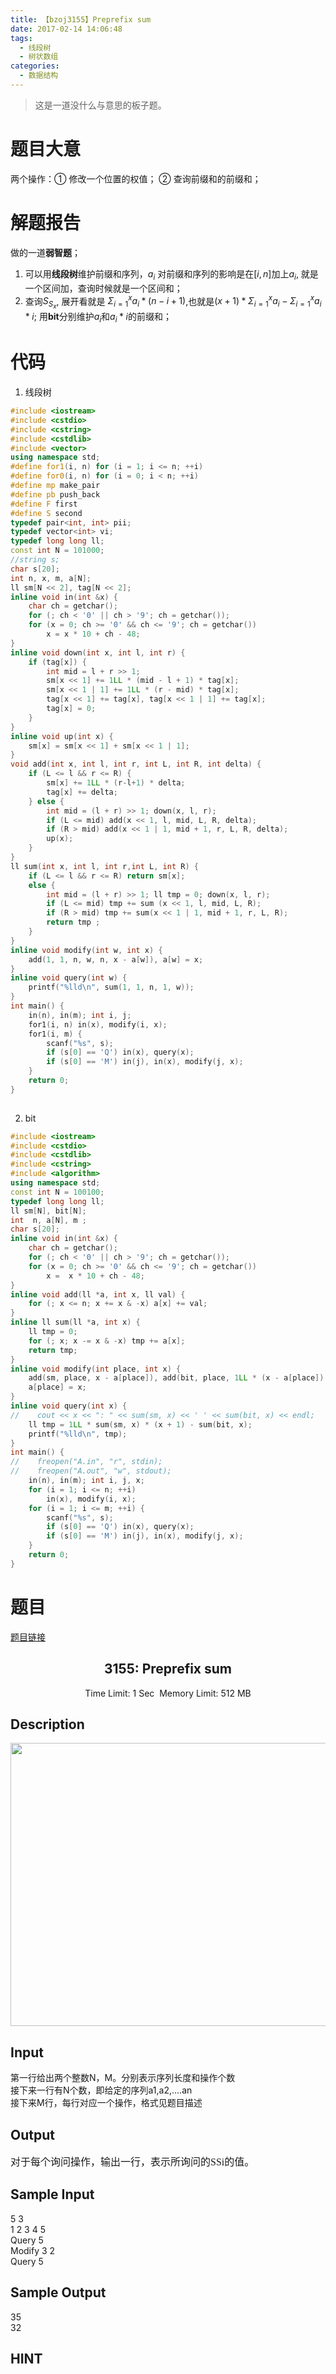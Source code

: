 ```yaml
---
title: 【bzoj3155】Preprefix sum
date: 2017-02-14 14:06:48
tags:
  - 线段树
  - 树状数组
categories:
  - 数据结构
---
```


> 这是一道没什么与意思的板子题。

<!--more-->

# 题目大意
两个操作：① 修改一个位置的权值； ② 查询前缀和的前缀和；
# 解题报告
做的一道**弱智题**；

1. 可以用**线段树**维护前缀和序列，$a_i$ 对前缀和序列的影响是在$[i, n]$加上$a_i$, 就是一个区间加，查询时候就是一个区间和；
2. 查询$S_{S_x}$, 展开看就是 $\Sigma_{i=1}^{x} a_i * (n - i + 1)$,也就是$(x + 1) * \Sigma_{i=1}^{x} a_i - \Sigma_{i=1}^{x} a_i * i$;
用**bit**分别维护$a_i$和$a_i * i$的前缀和；

# 代码
1. 线段树
```c++
#include <iostream> 
#include <cstdio> 
#include <cstring> 
#include <cstdlib> 
#include <vector> 
using namespace std; 
#define for1(i, n) for (i = 1; i <= n; ++i) 
#define for0(i, n) for (i = 0; i < n; ++i) 
#define mp make_pair
#define pb push_back 
#define F first
#define S second
typedef pair<int, int> pii; 
typedef vector<int> vi; 
typedef long long ll; 
const int N = 101000; 
//string s; 
char s[20];
int n, x, m, a[N]; 
ll sm[N << 2], tag[N << 2]; 
inline void in(int &x) { 
    char ch = getchar(); 
    for (; ch < '0' || ch > '9'; ch = getchar()); 
    for (x = 0; ch >= '0' && ch <= '9'; ch = getchar())
        x = x * 10 + ch - 48; 
}
inline void down(int x, int l, int r) { 
    if (tag[x]) { 
        int mid = l + r >> 1; 
        sm[x << 1] += 1LL * (mid - l + 1) * tag[x]; 
        sm[x << 1 | 1] += 1LL * (r - mid) * tag[x]; 
        tag[x << 1] += tag[x], tag[x << 1 | 1] += tag[x]; 
        tag[x] = 0; 
    }
}
inline void up(int x) { 
    sm[x] = sm[x << 1] + sm[x << 1 | 1]; 
}    
void add(int x, int l, int r, int L, int R, int delta) { 
    if (L <= l && r <= R) {
        sm[x] += 1LL * (r-l+1) * delta; 
        tag[x] += delta; 
    } else {
        int mid = (l + r) >> 1; down(x, l, r); 
        if (L <= mid) add(x << 1, l, mid, L, R, delta); 
        if (R > mid) add(x << 1 | 1, mid + 1, r, L, R, delta); 
        up(x); 
    }
}
ll sum(int x, int l, int r,int L, int R) { 
    if (L <= l && r <= R) return sm[x]; 
    else { 
        int mid = (l + r) >> 1; ll tmp = 0; down(x, l, r); 
        if (L <= mid) tmp += sum (x << 1, l, mid, L, R); 
        if (R > mid) tmp += sum(x << 1 | 1, mid + 1, r, L, R); 
        return tmp ; 
    }
}
inline void modify(int w, int x) { 
    add(1, 1, n, w, n, x - a[w]), a[w] = x; 
}
inline void query(int w) { 
    printf("%lld\n", sum(1, 1, n, 1, w)); 
}
int main() { 
    in(n), in(m); int i, j; 
    for1(i, n) in(x), modify(i, x); 
    for1(i, m) { 
        scanf("%s", s); 
        if (s[0] == 'Q') in(x), query(x); 
        if (s[0] == 'M') in(j), in(x), modify(j, x); 
    }
    return 0; 
}
    
```
2. bit
```c++
#include <iostream> 
#include <cstdio> 
#include <cstdlib> 
#include <cstring> 
#include <algorithm> 
using namespace std; 
const int N = 100100; 
typedef long long ll; 
ll sm[N], bit[N]; 
int  n, a[N], m ;
char s[20]; 
inline void in(int &x) { 
    char ch = getchar(); 
    for (; ch < '0' || ch > '9'; ch = getchar());   
    for (x = 0; ch >= '0' && ch <= '9'; ch = getchar())
        x =  x * 10 + ch - 48; 
}
inline void add(ll *a, int x, ll val) { 
    for (; x <= n; x += x & -x) a[x] += val; 
}
inline ll sum(ll *a, int x) { 
    ll tmp = 0; 
    for (; x; x -= x & -x) tmp += a[x]; 
    return tmp; 
}
inline void modify(int place, int x) {
    add(sm, place, x - a[place]), add(bit, place, 1LL * (x - a[place]) * place);
    a[place] = x; 
}
inline void query(int x) { 
//    cout << x << ": " << sum(sm, x) << ' ' << sum(bit, x) << endl; 
    ll tmp = 1LL * sum(sm, x) * (x + 1) - sum(bit, x); 
    printf("%lld\n", tmp); 
}
int main() { 
//    freopen("A.in", "r", stdin); 
//    freopen("A.out", "w", stdout); 
    in(n), in(m); int i, j, x; 
    for (i = 1; i <= n; ++i) 
        in(x), modify(i, x); 
    for (i = 1; i <= m; ++i) {
        scanf("%s", s); 
        if (s[0] == 'Q') in(x), query(x); 
        if (s[0] == 'M') in(j), in(x), modify(j, x); 
    }
    return 0;  
}
```
# 题目
[题目链接][1]

  [1]: http://www.lydsy.com/JudgeOnline/problem.php?id=3155

<center><h2>3155: Preprefix sum</h2><span class="green">Time Limit: </span>1 Sec&nbsp;&nbsp;<span class="green">Memory Limit: </span>512 MB<br></center><h2>Description</h2><div class="content"><p><img src="http://www.lydsy.com/JudgeOnline/upload/201503/222(2).png" width="719" height="453" alt=""></p></div><h2>Input</h2><div class="content"><p class="MsoNormal" style="margin: 0cm 0cm 10pt; layout-grid-mode: both; mso-margin-top-alt: auto; mso-margin-bottom-alt: auto; mso-layout-grid-align: auto"></p>
<div>第一行给出两个整数N，M。分别表示序列长度和操作个数</div>
<div>接下来一行有N个数，即给定的序列a1,a2,....an</div>
<div>接下来M行，每行对应一个操作，格式见题目描述</div>
<p></p></div><h2>Output</h2><div class="content"><p class="MsoNormal" style="margin: 0cm 0cm 10pt; layout-grid-mode: both; mso-margin-top-alt: auto; mso-margin-bottom-alt: auto; mso-layout-grid-align: auto"><span style="font-size: 12pt; font-family: 宋体; mso-ascii-font-family: 'Times New Roman'">对于每个询问操作，输出一行，表示所询问的</span><span lang="EN-US" style="font-size: 12pt; font-family: 'Times New Roman'; mso-fareast-font-family: 宋体; mso-no-proof: yes">SSi</span><span style="font-size: 12pt; font-family: 宋体; mso-ascii-font-family: 'Times New Roman'">的值。</span><span lang="EN-US" style="font-size: 12pt; font-family: 'Times New Roman'; mso-fareast-font-family: 宋体"><o:p></o:p></span></p>
<p class="MsoNormal" style="margin: 0cm 0cm 0pt; layout-grid-mode: both; mso-layout-grid-align: auto; tab-stops: 45.8pt 91.6pt 137.4pt 183.2pt 229.0pt 274.8pt 320.6pt 366.4pt 412.2pt 458.0pt 503.8pt 549.6pt 595.4pt 641.2pt 687.0pt 732.8pt"><span lang="EN-US" style="font-size: 12pt; font-family: 'Times New Roman'; mso-fareast-font-family: 宋体"><o:p></o:p></span></p></div><h2>Sample Input</h2>
			<div class="content"><span class="sampledata">5 3<br>
1 2 3 4 5<br>
Query 5<br>
Modify 3 2<br>
Query 5</span></div><h2>Sample Output</h2>
			<div class="content"><span class="sampledata">35<br>
32</span></div><h2>HINT</h2>
